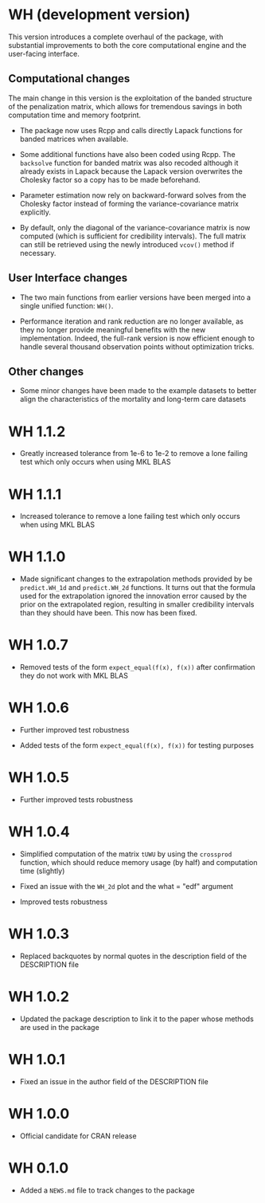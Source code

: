 # WH (development version)

This version introduces a complete overhaul of the package, with substantial improvements to both the core computational engine and the user-facing interface.

## Computational changes

The main change in this version is the exploitation of the banded structure of the penalization matrix, which allows for tremendous savings in both computation time and memory footprint.

* The package now uses Rcpp and calls directly Lapack functions for banded matrices when available. 

* Some additional functions have also been coded using Rcpp. The `backsolve` function for banded matrix was also recoded although it already exists in Lapack because the Lapack version overwrites the Cholesky factor so a copy has to be made beforehand.

* Parameter estimation now rely on backward-forward solves from the Cholesky factor instead of forming the variance-covariance matrix explicitly.

* By default, only the diagonal of the variance-covariance matrix is now computed (which is sufficient for credibility intervals). The full matrix can still be retrieved using the newly introduced `vcov()` method if necessary.

## User Interface changes

* The two main functions from earlier versions have been merged into a single unified function: `WH()`.

* Performance iteration and rank reduction are no longer available, as they no longer provide meaningful benefits with the new implementation. Indeed, the full-rank version is now efficient enough to handle several thousand observation points without optimization tricks.

## Other changes

* Some minor changes have been made to the example datasets to better align the characteristics of the mortality and long-term care datasets

# WH 1.1.2

* Greatly increased tolerance from 1e-6 to 1e-2 to remove a lone failing test which only occurs when using MKL BLAS

# WH 1.1.1

* Increased tolerance to remove a lone failing test which only occurs when using MKL BLAS

# WH 1.1.0

* Made significant changes to the extrapolation methods provided by be `predict.WH_1d` and `predict.WH_2d` functions. It turns out that the formula used for the extrapolation ignored the innovation error caused by the prior on the extrapolated region, resulting in smaller credibility intervals than they should have been. This now has been fixed.

# WH 1.0.7

* Removed tests of the form `expect_equal(f(x), f(x))` after confirmation they do not work with MKL BLAS

# WH 1.0.6

* Further improved test robustness

* Added tests of the form `expect_equal(f(x), f(x))` for testing purposes

# WH 1.0.5

* Further improved tests robustness

# WH 1.0.4

* Simplified computation of the matrix `tUWU` by using the `crossprod` function, which should reduce memory usage (by half) and computation time (slightly)

* Fixed an issue with the `WH_2d` plot and the what = "edf" argument

* Improved tests robustness

# WH 1.0.3

* Replaced backquotes by normal quotes in the description field of the DESCRIPTION file

# WH 1.0.2

* Updated the package description to link it to the paper whose methods are used in the package

# WH 1.0.1

* Fixed an issue in the author field of the DESCRIPTION file

# WH 1.0.0

* Official candidate for CRAN release

# WH 0.1.0

* Added a `NEWS.md` file to track changes to the package
